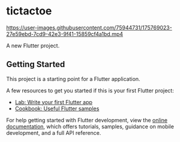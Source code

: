 # tictactoe

https://user-images.githubusercontent.com/75944731/175769023-27e59ebd-7cd9-42e3-9f41-15859cf4a1bd.mp4

A new Flutter project.

## Getting Started

This project is a starting point for a Flutter application.



A few resources to get you started if this is your first Flutter project:

- [Lab: Write your first Flutter app](https://docs.flutter.dev/get-started/codelab)
- [Cookbook: Useful Flutter samples](https://docs.flutter.dev/cookbook)

For help getting started with Flutter development, view the
[online documentation](https://docs.flutter.dev/), which offers tutorials,
samples, guidance on mobile development, and a full API reference.
